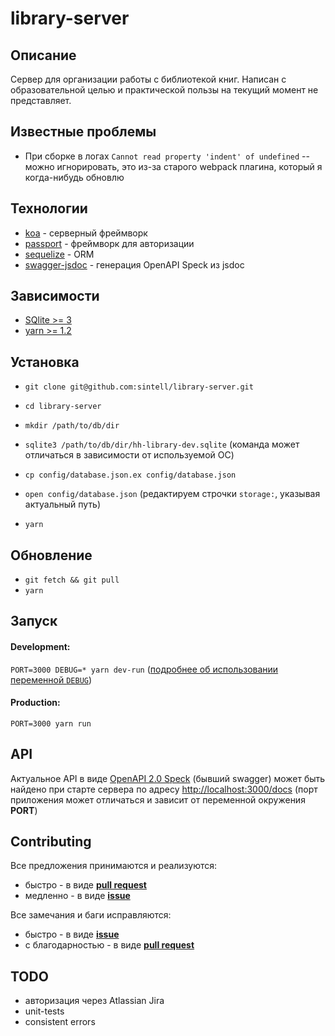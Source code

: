 # library-server

## Описание

Сервер для организации работы с библиотекой книг.
Написан с образовательной целью и практической пользы на текущий момент не представляет.
## Известные проблемы
- При сборке в логах `Cannot read property 'indent' of undefined` -- можно игнорировать, это из-за старого webpack плагина, который я когда-нибудь обновлю

## Технологии
- [koa](https://github.com/koajs/koa) - серверный фреймворк
- [passport](https://github.com/jaredhanson/passport) - фреймворк для авторизации
- [sequelize](https://github.com/sequelize/sequelize) - ORM
- [swagger-jsdoc](https://github.com/Surnet/swagger-jsdoc) - генерация OpenAPI Speck из jsdoc

## Зависимости
- [SQlite >= 3](https://www.sqlite.org/)
- [yarn >= 1.2](https://yarnpkg.com/lang/en/)

## Установка
- `git clone git@github.com:sintell/library-server.git`

- `cd library-server`

- `mkdir /path/to/db/dir`

- `sqlite3 /path/to/db/dir/hh-library-dev.sqlite` (команда может отличаться в зависимости от используемой ОС)

- `cp config/database.json.ex config/database.json`

- `open config/database.json` (редактируем строчки `storage:`, указывая актуальный путь)

- `yarn`

## Обновление
- `git fetch && git pull`
- `yarn`

## Запуск

#### Development:
`PORT=3000 DEBUG=* yarn dev-run` ([подробнее об использовании переменной `DEBUG`](https://github.com/visionmedia/debug#wildcards))

#### Production:
`PORT=3000 yarn run`

## API
Актуальное API в виде [OpenAPI 2.0 Speck](https://github.com/OAI/OpenAPI-Specification/blob/master/versions/2.0.md) (бывший swagger) может быть найдено при старте сервера по адресу [http://localhost:3000/docs](http://localhost:3000/docs) (порт приложения может отличаться и зависит от переменной окружения **PORT**)

## Contributing

Все предложения принимаются и реализуются:
- быстро - в виде [**pull request**](https://github.com/sintell/library-server/pulls)
- медленно - в виде [**issue**](https://github.com/sintell/library-server/issues/new)

Все замечания и баги исправляются:
- быстро - в виде [**issue**](https://github.com/sintell/library-server/issues/new)
- с благодарностью - в виде [**pull request**](https://github.com/sintell/library-server/pulls)

## TODO
- авторизация через Atlassian Jira
- unit-tests
- consistent errors
